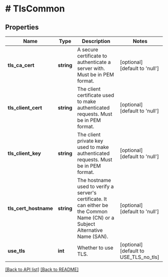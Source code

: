 # # TlsCommon

## Properties

Name | Type | Description | Notes
------------ | ------------- | ------------- | -------------
**tls_ca_cert** | **string** | A secure certificate to authenticate a server with. Must be in PEM format. | [optional] [default to 'null']
**tls_client_cert** | **string** | The client certificate used to make authenticated requests. Must be in PEM format. | [optional] [default to 'null']
**tls_client_key** | **string** | The client private key used to make authenticated requests. Must be in PEM format. | [optional] [default to 'null']
**tls_cert_hostname** | **string** | The hostname used to verify a server&#39;s certificate. It can either be the Common Name (CN) or a Subject Alternative Name (SAN). | [optional] [default to 'null']
**use_tls** | **int** | Whether to use TLS. | [optional] [default to USE_TLS_no_tls]

[[Back to API list]](../../README.md#endpoints) [[Back to README]](../../README.md)
